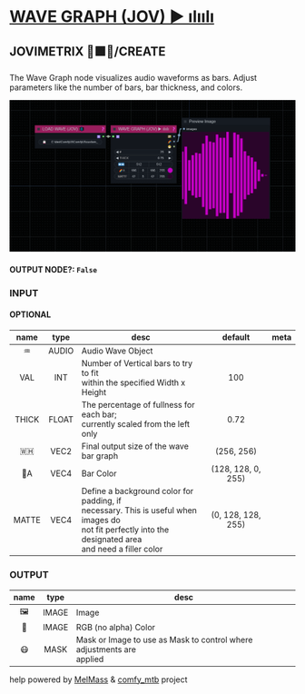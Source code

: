 # [WAVE GRAPH (JOV) ▶ ılıılı](https://raw.githubusercontent.com/Amorano/Jovimetrix-examples/master/node/WAVE%20GRAPH/WAVE%20GRAPH.md)

## JOVIMETRIX 🔺🟩🔵/CREATE

The Wave Graph node visualizes audio waveforms as bars. Adjust parameters like the number of bars, bar thickness, and colors.

![WAVE GRAPH](https://raw.githubusercontent.com/Amorano/Jovimetrix-examples/master/node/WAVE%20GRAPH/WAVE%20GRAPH.png)

#### OUTPUT NODE?: `False`

### INPUT

#### OPTIONAL

name | type | desc | default | meta
:---:|:---:|---|:---:|---
♒  |  AUDIO  | Audio Wave Object |  | 
VAL  |  INT  | Number of Vertical bars to try to fit<br>within the specified Width x Height | 100 | 
THICK  |  FLOAT  | The percentage of fullness for each bar;<br>currently scaled from the left only | 0.72 | 
🇼🇭  |  VEC2  | Final output size of the wave bar graph | (256, 256) | 
🌈A  |  VEC4  | Bar Color | (128, 128, 0, 255) | 
MATTE  |  VEC4  | Define a background color for padding, if<br>necessary. This is useful when images do<br>not fit perfectly into the designated area<br>and need a filler color | (0, 128, 128, 255) | 

### OUTPUT

name | type | desc
:---:|:---:|---
🖼️  |  IMAGE  | Image 
🌈  |  IMAGE  | RGB (no alpha) Color 
😷  |  MASK  | Mask or Image to use as Mask to control where adjustments are<br>applied 

help powered by [MelMass](https://github.com/melMass) & [comfy_mtb](https://github.com/melMass/comfy_mtb) project